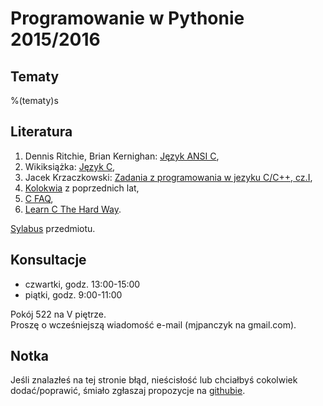 Programowanie w Pythonie 2015/2016
==================

Tematy
------------------

%(tematy)s

Literatura
------------------

  1.  Dennis Ritchie, Brian Kernighan:
      [Język ANSI C](http://pl.wikipedia.org/wiki/Język_ANSI_C),
  2.  Wikiksiążka: [Język C](http://pl.wikibooks.org/wiki/C),
  3.  Jacek Krzaczkowski:
      [Zadania z programowania w jezyku C/C++, cz.I](./krzaczkowski_pop.pdf),
  4.  [Kolokwia](./kolokwia/) z poprzednich lat,
  5.  [C FAQ](http://c-faq.com/),
  6.  [Learn C The Hard Way](http://c.learncodethehardway.org/book/).

[Sylabus](http://syjon.umcs.lublin.pl/metacortex/show/1/16795) przedmiotu.

Konsultacje
------------------

  * czwartki, godz. 13:00-15:00
  * piątki, godz. 9:00-11:00

Pokój 522 na V piętrze.  
Proszę o wcześniejszą wiadomość e-mail (mjpanczyk na gmail.com).

Notka
------------------
Jeśli znalazłeś na tej stronie błąd, nieścisłość
lub chciałbyś cokolwiek dodać/poprawić,
śmiało zgłaszaj propozycje
na [githubie](https://github.com/mpanczyk/pp_course).
